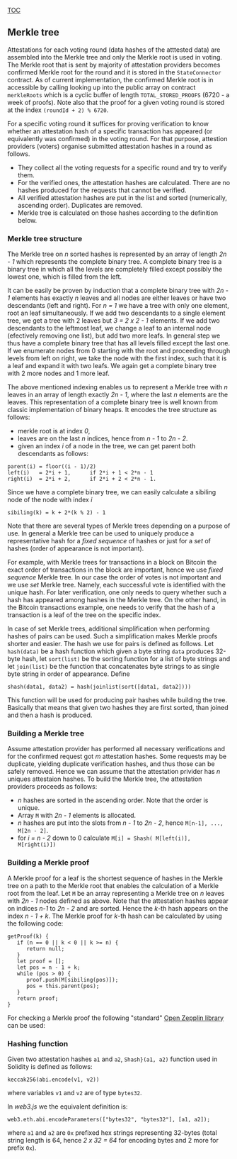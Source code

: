 [TOC](./README.md)
## Merkle tree

Attestations for each voting round (data hashes of the atttested data) are assembled into the Merkle tree and only the Merkle root is used in voting. The Merkle root that is sent by majority of attestation providers becomes confirmed Merkle root for the round and it is stored in the `StateConnector` contract. As of current implementation, the confirmed Merkle root is in accessible by calling looking up into the public array on contract `merkleRoots` which is a cyclic buffer of length `TOTAL_STORED_PROOFS` (6720 - a week of proofs). Note also that the proof for a given voting round is stored at the index `(roundId + 2) % 6720`.

For a specific voting round it suffices for proving verification to know whether an attestation hash of a specific transaction has appeared (or equivalently was confirmed) in the voting round.
For that purpose, attestion providers (voters) organise submitted attestation hashes in a round as follows.

- They collect all the voting requests for a specific round and try to verify them.
- For the verified ones, the attestation hashes are calculated. There are no hashes produced for the requests that cannot be verified.
- All verified attestation hashes are put in the list and sorted (numerically, ascending order). Duplicates are removed.
- Merkle tree is calculated on those hashes according to the definition below.

### Merkle tree structure

The Merkle tree on _n_ sorted hashes is represented by an array of length _2n - 1_ which represents the complete binary tree. A complete binary tree is a binary tree in which all the levels are completely filled except possibly the lowest one, which is filled from the left.

It can be easily be proven by induction that a complete binary tree with _2n - 1_ elements has exactly _n_ leaves and all nodes are either leaves or have two descendants (left and right). For _n = 1_ we have a tree with only one element, root an leaf simultaneously. If we add two descendants to a single element tree, we get a tree with 2 leaves but _3 = 2 x 2 - 1_ elements. If we add two descendants to the leftmost leaf, we change a leaf to an internal node (efectively removing one list), but add two more leafs. In general step we thus have a complete binary tree that has all levels filled except the last one. If we enumerate nodes from 0 starting with the root and proceeding through levels from left on right, we take the node with the first index, such that it is a leaf and expand it with two leafs. We again get a complete binary tree with 2 more nodes and 1 more leaf.

The above mentioned indexing enables us to represent a Merkle tree with _n_ leaves in an array of length exactly _2n - 1_, where the last _n_ elements are the leaves. This representation of a complete binary tree is well known from classic implementation of binary heaps. It encodes the tree structure as follows:

- merkle root is at index _0_,
- leaves are on the last _n_ indices, hence from _n - 1_ to _2n - 2_.
- given an index _i_ of a node in the tree, we can get parent both descendants as follows:
```
parent(i) = floor((i - 1)/2)
left(i)   = 2*i + 1,      if 2*i + 1 < 2*n - 1
right(i)  = 2*i + 2,      if 2*i + 2 < 2*n - 1.
```

Since we have a complete binary tree, we can easily calculate a sibiling node of the node with index _i_

```
sibiling(k) = k + 2*(k % 2) - 1
```

Note that there are several types of Merkle trees depending on a purpose of use. In general a Merkle tree can be used to uniquely produce a representative hash for a _fixed sequence_ of hashes or just for a _set_ of hashes (order of appearance is not important).

For example, with Merkle trees for transactions in a block on Bitcoin the exact order of transactions in the block are important, hence we use _fixed sequence_ Merkle tree. In our case the order of votes is not important and we use _set_ Merkle tree. Namely, each successful vote is identified with the unique hash. For later verification, one only needs to query whether such a hash has appeared among hashes in the Merkle tree. On the other hand, in the Bitcoin transactions example, one needs to verify that the hash of a transaction is a leaf of the tree on the specific index.

In case of set Merkle trees, additional simplification when performing hashes of pairs can be used. Such a simplification makes Merkle proofs shorter and easier. The hash we use for pairs is defined as follows. Let `hash(data)` be a hash function which given a byte string `data` produces 32-byte hash, let `sort(list)` be the sorting function for a list of byte strings and let `join(list)` be the function that concatenates byte strings to as single byte string in order of appearance. Define

```
shash(data1, data2) = hash(joinlist(sort([data1, data2])))
```


This function will be used for producing pair hashes while building the tree. Basically that means that given two hashes they are first sorted, than joined and then a hash is produced.

### Building a Merkle tree

Assume attestation provider has performed all necessary verifications and for the confirmed request got _m_ attestation hashes. Some requests may be duplicate, yielding duplicate verification hashes, and thus those can be safely removed. Hence we can assume that the attestation privider has _n_ uniques attestaion hashes. To build the Merkle tree, the attestation providers proceeds as follows:

- _n_ hashes are sorted in the ascending order. Note that the order is unique.
- Array `M` with _2n - 1_ elements is allocated.
- _n_ hashes are put into the slots from _n - 1_ to _2n - 2_, hence `M[n-1], ..., M[2n - 2]`.
- for _i = n - 2_ down to 0 calculate `M[i] = Shash( M[left(i)], M[right(i)])`

### Building a Merkle proof

A Merkle proof for a leaf is the shortest sequence of hashes in the Merkle tree on a path to the Merkle root that enables the calculation of a Merkle root from the leaf. Let `M` be an array representing a Merkle tree on _n_ leaves with _2n - 1_ nodes defined as above. Note that the attestation hashes appear on indices _n-1_ to _2n - 2_ and are sorted. Hence the _k_-th hash appears on the index _n - 1 + k_. The Merkle proof for _k_-th hash can be calculated by using the following code:
```
getProof(k) {
   if (n == 0 || k < 0 || k >= n) {
      return null;
   }
   let proof = [];
   let pos = n - 1 + k;
   while (pos > 0) {
      proof.push(M[sibiling(pos)]);
      pos = this.parent(pos);
   }
   return proof;
}
```

For checking a Merkle proof the following "standard" [Open Zepplin library](https://github.com/OpenZeppelin/openzeppelin-contracts/blob/master/contracts/utils/cryptography/MerkleProof.sol) can be used:

### Hashing function

Given two attestation hashes `a1` and `a2`, `Shash}(a1, a2)` function used in Solidity is defined as follows:
```
keccak256(abi.encode(v1, v2)) 
```
where variables `v1` and `v2` are of type `bytes32`.

In _web3.js_ we the equivalent definition is:

```
web3.eth.abi.encodeParameters(["bytes32", "bytes32"], [a1, a2]);
```

where `a1` and `a2` are `0x` prefixed hex strings representing 32-bytes (total string length is 64, hence _2 x 32 = 64_ for encoding bytes and 2 more for prefix `0x`).

